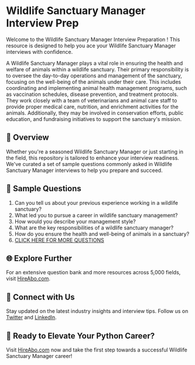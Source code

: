 # Wildlife Sanctuary Manager Interview Prep

Welcome to the Wildlife Sanctuary Manager Interview Preparation ! This resource is designed to help you ace your Wildlife Sanctuary Manager interviews with confidence.

A Wildlife Sanctuary Manager plays a vital role in ensuring the health and welfare of animals within a wildlife sanctuary. Their primary responsibility is to oversee the day-to-day operations and management of the sanctuary, focusing on the well-being of the animals under their care. This includes coordinating and implementing animal health management programs, such as vaccination schedules, disease prevention, and treatment protocols. They work closely with a team of veterinarians and animal care staff to provide proper medical care, nutrition, and enrichment activities for the animals. Additionally, they may be involved in conservation efforts, public education, and fundraising initiatives to support the sanctuary's mission.

## 🚀 Overview

Whether you're a seasoned Wildlife Sanctuary Manager or just starting in the field, this repository is tailored to enhance your interview readiness. We've curated a set of sample questions commonly asked in Wildlife Sanctuary Manager interviews to help you prepare and succeed.

## 📝 Sample Questions

1. Can you tell us about your previous experience working in a wildlife sanctuary?
2. What led you to pursue a career in wildlife sanctuary management?
3. How would you describe your management style?
4. What are the key responsibilities of a wildlife sanctuary manager?
5. How do you ensure the health and well-being of animals in a sanctuary?
6. [CLICK HERE FOR MORE QUESTIONS](https://hireabo.com/job/24_3_20/Wildlife%20Sanctuary%20Manager)

## 🌐 Explore Further

For an extensive question bank and more resources across 5,000 fields, visit [HireAbo.com](https://www.hireabo.com).

## 📱 Connect with Us

Stay updated on the latest industry insights and interview tips. Follow us on [Twitter](https://twitter.com/hireabo) and [LinkedIn](https://www.linkedin.com/in/hire-abo-3609972a8/).

## 🚀 Ready to Elevate Your Python Career?

Visit [HireAbo.com](https://www.hireabo.com) now and take the first step towards a successful Wildlife Sanctuary Manager career!